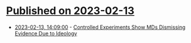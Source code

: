 # [Published on 2023-02-13](index.md)

* [2023-02-13, 14:09:00](https://soylentnews.org/article.pl?sid=23/02/12/0838248&from=rss) - [Controlled Experiments Show MDs Dismissing Evidence Due to Ideology](https://soylentnews.org/article.pl?sid=23/02/12/0838248&from=rss)

